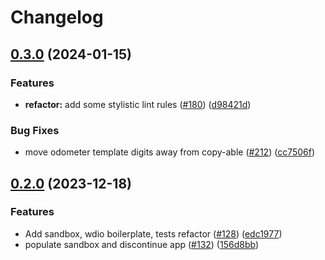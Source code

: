 # Changelog

## [0.3.0](https://github.com/polkadot-cloud/library/compare/polkadot-cloud-sandbox-v0.2.0...polkadot-cloud-sandbox-v0.3.0) (2024-01-15)


### Features

* **refactor:** add some stylistic lint rules ([#180](https://github.com/polkadot-cloud/library/issues/180)) ([d98421d](https://github.com/polkadot-cloud/library/commit/d98421dc0c283b2f47ce3783164880d5620b518c))


### Bug Fixes

* move odometer template digits away from copy-able ([#212](https://github.com/polkadot-cloud/library/issues/212)) ([cc7506f](https://github.com/polkadot-cloud/library/commit/cc7506f52e94e411260e8b98e420dc3a97e64400))

## [0.2.0](https://github.com/polkadot-cloud/library/compare/polkadot-cloud-sandbox-v0.1.0...polkadot-cloud-sandbox-v0.2.0) (2023-12-18)


### Features

* Add sandbox, wdio boilerplate, tests refactor ([#128](https://github.com/polkadot-cloud/library/issues/128)) ([edc1977](https://github.com/polkadot-cloud/library/commit/edc197766ced173d500d84be81c8a0edad02b433))
* populate sandbox and discontinue app ([#132](https://github.com/polkadot-cloud/library/issues/132)) ([156d8bb](https://github.com/polkadot-cloud/library/commit/156d8bb39d056999388972a076ae1462aaf91a84))

